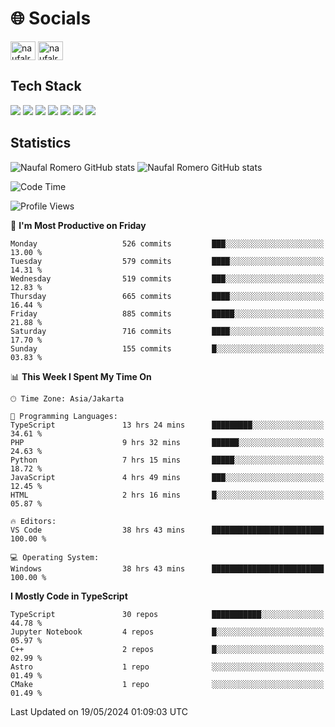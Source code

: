 <h1 align="">🌐 Socials</h1>
<p align="left">
<a href="https://linkedin.com/in/naufal-romero-putra-pratama-9ab816177/" target="blank"><img align="center" src="https://raw.githubusercontent.com/rahuldkjain/github-profile-readme-generator/master/src/images/icons/Social/linked-in-alt.svg" alt="naufalromero" height="30" width="40" /></a>
<a href="https://instagram.com/naufalromero" target="blank"><img align="center" src="https://raw.githubusercontent.com/rahuldkjain/github-profile-readme-generator/master/src/images/icons/Social/instagram.svg" alt="naufalromero" height="30" width="40" /></a>
</p>


<h2 align="">Tech Stack</h2>
<div align="">
  <img src="https://img.shields.io/badge/next.js-000000?style=for-the-badge&logo=nextdotjs&logoColor=white"/>
 <img src="https://img.shields.io/badge/typescript-%23007ACC.svg?style=for-the-badge&logo=typescript&logoColor=white"/>
 <img src="https://img.shields.io/badge/react-%2320232a.svg?style=for-the-badge&logo=react&logoColor=%2361DAFB"/>
 <img src="https://img.shields.io/badge/tailwindcss-%2338B2AC.svg?style=for-the-badge&logo=tailwind-css&logoColor=white"/>
 <img src="https://img.shields.io/badge/Prisma-3982CE?style=for-the-badge&logo=Prisma&logoColor=white"/>
 <img src="https://img.shields.io/badge/javascript-%23323330.svg?style=for-the-badge&logo=javascript&logoColor=%23F7DF1E"/>
 <img src="https://img.shields.io/badge/java-%23ED8B00.svg?style=for-the-badge&logo=openjdk&logoColor=white"/>
</div>


<h2 align="">Statistics</h2>
<div align="">
<img src="https://github-readme-stats-xi-nine-74.vercel.app/api?username=romves&show_icons=true&theme=tokyonight&include_all_commits=true&count_private=true" alt="Naufal Romero GitHub stats"/>
<img src="https://github-readme-stats-xi-nine-74.vercel.app/api/top-langs/?username=romves&theme=tokyonight&hide_border=false&include_all_commits=true&count_private=true&layout=compact" alt="Naufal Romero GitHub stats"/>
</div>

<!--START_SECTION:waka-->
![Code Time](http://img.shields.io/badge/Code%20Time-1%2C123%20hrs%204%20mins-blue)

![Profile Views](http://img.shields.io/badge/Profile%20Views-3-blue)

📅 **I'm Most Productive on Friday** 

```text
Monday                   526 commits         ███░░░░░░░░░░░░░░░░░░░░░░   13.00 % 
Tuesday                  579 commits         ████░░░░░░░░░░░░░░░░░░░░░   14.31 % 
Wednesday                519 commits         ███░░░░░░░░░░░░░░░░░░░░░░   12.83 % 
Thursday                 665 commits         ████░░░░░░░░░░░░░░░░░░░░░   16.44 % 
Friday                   885 commits         █████░░░░░░░░░░░░░░░░░░░░   21.88 % 
Saturday                 716 commits         ████░░░░░░░░░░░░░░░░░░░░░   17.70 % 
Sunday                   155 commits         █░░░░░░░░░░░░░░░░░░░░░░░░   03.83 % 
```


📊 **This Week I Spent My Time On** 

```text
🕑︎ Time Zone: Asia/Jakarta

💬 Programming Languages: 
TypeScript               13 hrs 24 mins      █████████░░░░░░░░░░░░░░░░   34.61 % 
PHP                      9 hrs 32 mins       ██████░░░░░░░░░░░░░░░░░░░   24.63 % 
Python                   7 hrs 15 mins       █████░░░░░░░░░░░░░░░░░░░░   18.72 % 
JavaScript               4 hrs 49 mins       ███░░░░░░░░░░░░░░░░░░░░░░   12.45 % 
HTML                     2 hrs 16 mins       █░░░░░░░░░░░░░░░░░░░░░░░░   05.87 % 

🔥 Editors: 
VS Code                  38 hrs 43 mins      █████████████████████████   100.00 % 

💻 Operating System: 
Windows                  38 hrs 43 mins      █████████████████████████   100.00 % 
```

**I Mostly Code in TypeScript** 

```text
TypeScript               30 repos            ███████████░░░░░░░░░░░░░░   44.78 % 
Jupyter Notebook         4 repos             █░░░░░░░░░░░░░░░░░░░░░░░░   05.97 % 
C++                      2 repos             █░░░░░░░░░░░░░░░░░░░░░░░░   02.99 % 
Astro                    1 repo              ░░░░░░░░░░░░░░░░░░░░░░░░░   01.49 % 
CMake                    1 repo              ░░░░░░░░░░░░░░░░░░░░░░░░░   01.49 % 
```




 Last Updated on 19/05/2024 01:09:03 UTC
<!--END_SECTION:waka-->
